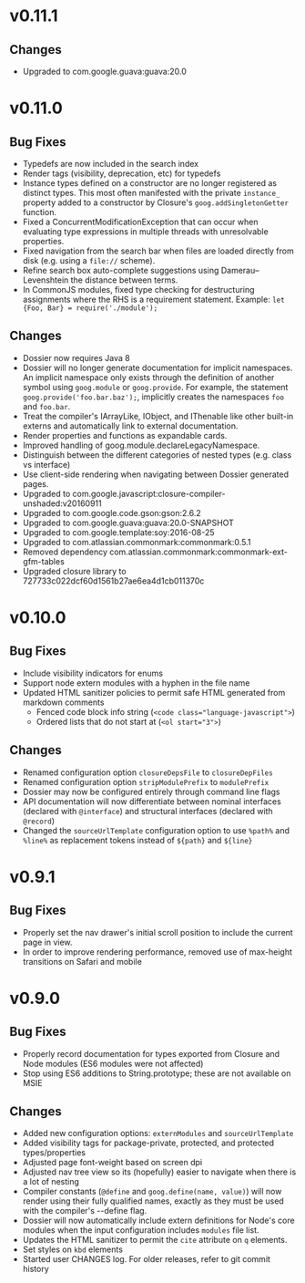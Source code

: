 # v0.11.1

## Changes

- Upgraded to com.google.guava:guava:20.0

# v0.11.0

## Bug Fixes

- Typedefs are now included in the search index
- Render tags (visibility, deprecation, etc) for typedefs
- Instance types defined on a constructor are no longer registered as distinct
  types. This most often manifested with the private `instance_` property added
  to a constructor by Closure's `goog.addSingletonGetter` function.
- Fixed a ConcurrentModificationException that can occur when evaluating
  type expressions in multiple threads with unresolvable properties.
- Fixed navigation from the search bar when files are loaded directly from disk
  (e.g. using a `file://` scheme).
- Refine search box auto-complete suggestions using Damerau–Levenshtein the
  distance between terms.
- In CommonJS modules, fixed type checking for destructuring assignments where
  the RHS is a requirement statement.
  Example: `let {Foo, Bar} = require('./module');`

## Changes

- Dossier now requires Java 8
- Dossier will no longer generate documentation for implicit namespaces.
  An implicit namespace only exists through the definition of another symbol
  using `goog.module` or `goog.provide`. For example, the statement
  `goog.provide('foo.bar.baz');`, implicitly creates the namespaces
  `foo` and `foo.bar`.
- Treat the compiler's IArrayLike, IObject, and IThenable like other built-in
  externs and automatically link to external documentation.
- Render properties and functions as expandable cards.
- Improved handling of goog.module.declareLegacyNamespace.
- Distinguish between the different categories of nested types (e.g. class vs interface)
- Use client-side rendering when navigating between Dossier generated pages.
- Upgraded to com.google.javascript:closure-compiler-unshaded:v20160911
- Upgraded to com.google.code.gson:gson:2.6.2
- Upgraded to com.google.guava:guava:20.0-SNAPSHOT
- Upgraded to com.google.template:soy:2016-08-25
- Upgraded to com.atlassian.commonmark:commonmark:0.5.1
- Removed dependency com.atlassian.commonmark:commonmark-ext-gfm-tables
- Upgraded closure library to 727733c022dcf60d1561b27ae6ea4d1cb011370c

# v0.10.0

## Bug Fixes

- Include visibility indicators for enums
- Support node extern modules with a hyphen in the file name
- Updated HTML sanitizer policies to permit safe HTML generated from markdown
  comments
  * Fenced code block info string (`<code class="language-javascript">`)
  * Ordered lists that do not start at (`<ol start="3">`)

## Changes

- Renamed configuration option `closureDepsFile` to `closureDepFiles`
- Renamed configuration option `stripModulePrefix` to `modulePrefix`
- Dossier may now be configured entirely through command line flags
- API documentation will now differentiate between nominal interfaces (declared
  with `@interface`) and structural interfaces (declared with `@record`)
- Changed the `sourceUrlTemplate` configuration option to use `%path%` and
  `%line%` as replacement tokens instead of `${path}` and `${line}`

# v0.9.1

## Bug Fixes

- Properly set the nav drawer's initial scroll position to include the current
   page in view.
- In order to improve rendering performance, removed use of max-height
   transitions on Safari and mobile

# v0.9.0

## Bug Fixes

- Properly record documentation for types exported from Closure and Node
   modules (ES6 modules were not affected)
- Stop using ES6 additions to String.prototype; these are not available
   on MSIE

## Changes

- Added new configuration options: `externModules` and `sourceUrlTemplate`
- Added visibility tags for package-private, protected, and protected
   types/properties
- Adjusted page font-weight based on screen dpi
- Adjusted nav tree view so its (hopefully) easier to navigate when there
   is a lot of nesting
- Compiler constants (`@define` and `goog.define(name, value)`) will now
   render using their fully qualified names, exactly as they must be used
   with the compiler's --define flag.
- Dossier will now automatically include extern definitions for Node's core
   modules when the input configuration includes `modules` file list.
- Updates the HTML sanitizer to permit the `cite` attribute on `q` elements.
- Set styles on `kbd` elements
- Started user CHANGES log. For older releases, refer to git commit history
